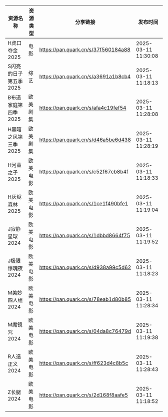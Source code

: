 | 资源名称          | 资源类型 | 分享链接                                | 发布时间                |
| ------------- | ---- | ----------------------------------- | ------------------- |
| H虎口夺金2025     | 电影   | https://pan.quark.cn/s/37f560184a88 | 2025-03-11 11:30:08 |
| S闪亮的日子第五季2025 | 综艺   | https://pan.quark.cn/s/a3691a1b8cb4 | 2025-03-11 11:18:13 |
| B布道家庭第四季2025  | 欧美剧集 | https://pan.quark.cn/s/afa4c19fef54 | 2025-03-11 11:28:08 |
| H黑暗之风第三季2025  | 欧美剧集 | https://pan.quark.cn/s/d46a5be6d438 | 2025-03-11 11:28:19 |
| H河童之子2025     | 欧美电影 | https://pan.quark.cn/s/c52f67cb8b4f | 2025-03-11 11:18:33 |
| H灰烬森林2025     | 欧美电影 | https://pan.quark.cn/s/1ce1f490bfe1 | 2025-03-11 11:19:04 |
| J寂静星球2024     | 欧美电影 | https://pan.quark.cn/s/1dbbd8664f75 | 2025-03-11 11:19:52 |
| J极限惊魂夜2024    | 欧美电影 | https://pan.quark.cn/s/d938a99c5d62 | 2025-03-11 11:18:23 |
| M美妙四人组2024    | 欧美电影 | https://pan.quark.cn/s/78eab1d80b85 | 2025-03-11 11:28:34 |
| M魔镜咒2024      | 欧美电影 | https://pan.quark.cn/s/04da8c76479d | 2025-03-11 11:19:38 |
| R人造正义2024     | 欧美电影 | https://pan.quark.cn/s/ff623d4c8b5c | 2025-03-11 11:28:43 |
| Z长腿2024       | 欧美电影 | https://pan.quark.cn/s/2d168f8aafe5 | 2025-03-11 11:18:52 |

